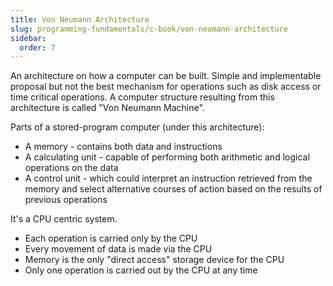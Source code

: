 ```yaml
---
title: Von Neumann Architecture
slug: programming-fundamentals/c-book/von-neumann-architecture
sidebar:
  order: 7
---
```


An architecture on how a computer can be built. Simple and implementable
proposal but not the best mechanism for operations such as disk access or time
critical operations. A computer structure resulting from this architecture is
called "Von Neumann Machine".

Parts of a stored-program computer (under this architecture):

- A memory - contains both data and instructions
- A calculating unit - capable of performing both arithmetic and logical
  operations on the data
- A control unit - which could interpret an instruction retrieved from the
  memory and select alternative courses of action based on the results of
  previous operations

It's a CPU centric system.

- Each operation is carried only by the CPU
- Every movement of data is made via the CPU
- Memory is the only "direct access" storage device for the CPU
- Only one operation is carried out by the CPU at any time

